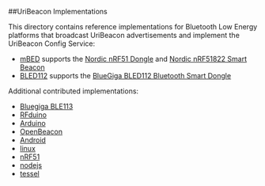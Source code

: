 ##UriBeacon Implementations

This directory contains reference implementations for  Bluetooth Low Energy
platforms that broadcast UriBeacon advertisements and implement the UriBeacon Config Service:

* [mBED](mbed) supports the [Nordic nRF51 Dongle](http://developer.mbed.org/platforms/Nordic-nRF51-Dongle/) and [Nordic nRF51822 Smart Beacon](https://www.nordicsemi.com/eng/Products/Bluetooth-Smart-Bluetooth-low-energy/nRF51822-Bluetooth-Smart-Beacon-Kit)
* [BLED112](BLED112) supports the [BlueGiga BLED112 Bluetooth Smart Dongle](https://www.bluegiga.com/en-US/products/bluetooth-4.0-modules/bled112-bluetooth-smart-dongle/)

Additional contributed implementations:

* [Bluegiga BLE113](BLE113)
* [RFduino](RFduino)
* [Arduino](Arduino)
* [OpenBeacon](OpenBeacon)
* [Android](Android)
* [linux](linux)
* [nRF51](nRF51)
* [nodejs](nodejs)
* [tessel](tessel)
